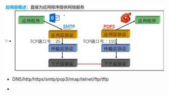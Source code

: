 <img src="../../assets/2023-04-18-21-07-22-image.png" title="" alt="" width="698">

- DNS/http/https/smtp/pop3/imap/telnet/ftp/tftp

- 

